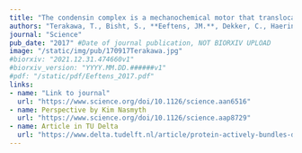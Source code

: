 ```yaml
---
title: "The condensin complex is a mechanochemical motor that translocates along DNA"
authors: "Terakawa, T., Bisht, S., **Eeftens, JM.**, Dekker, C., Haering, CH., Greene, EC."
journal: "Science"
pub_date: "2017" #Date of journal publication, NOT BIORXIV UPLOAD
image: "/static/img/pub/170917Terakawa.jpg"
#biorxiv: "2021.12.31.474660v1"
#biorxiv_version: "YYYY.MM.DD.######v1"
#pdf: "/static/pdf/Eeftens_2017.pdf"
links:
- name: "Link to journal"
  url: "https://www.science.org/doi/10.1126/science.aan6516"
- name: Perspective by Kim Nasmyth
  url: "https://www.science.org/doi/10.1126/science.aap8729"
- name: Article in TU Delta
  url: "https://www.delta.tudelft.nl/article/protein-actively-bundles-dna-strings#"
---
```

